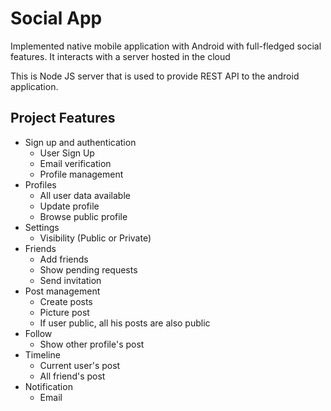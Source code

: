 # Social App

Implemented native mobile application with Android with full-fledged social features. It interacts with a server hosted in the cloud

This is Node JS server that is used to provide REST API to the android application.

## Project Features

- Sign up and authentication
    - User Sign Up
    - Email verification
    - Profile management
- Profiles
    - All user data available
    - Update profile
    - Browse public profile
- Settings
    - Visibility (Public or Private)
- Friends
    - Add friends
    - Show pending requests
    - Send invitation
- Post management
    - Create posts
    - Picture post
    - If user public, all his posts are also public
- Follow
    - Show other profile's post
- Timeline
    - Current user's post
    - All friend's post
- Notification
    - Email
